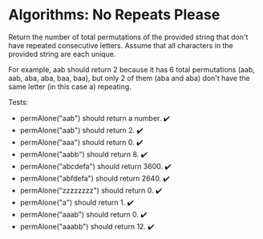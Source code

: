 # Algorithms: No Repeats Please

Return the number of total permutations of the provided string that don't have repeated consecutive letters. Assume that all characters in the provided string are each unique.

For example, aab should return 2 because it has 6 total permutations (aab, aab, aba, aba, baa, baa), but only 2 of them (aba and aba) don't have the same letter (in this case a) repeating.

Tests:

* permAlone("aab") should return a number. :heavy_check_mark:
* permAlone("aab") should return 2. :heavy_check_mark:
* permAlone("aaa") should return 0. :heavy_check_mark:
* permAlone("aabb") should return 8. :heavy_check_mark:
* permAlone("abcdefa") should return 3600. :heavy_check_mark:
* permAlone("abfdefa") should return 2640. :heavy_check_mark:
* permAlone("zzzzzzzz") should return 0. :heavy_check_mark:
* permAlone("a") should return 1. :heavy_check_mark:
* permAlone("aaab") should return 0. :heavy_check_mark:
* permAlone("aaabb") should return 12. :heavy_check_mark:
